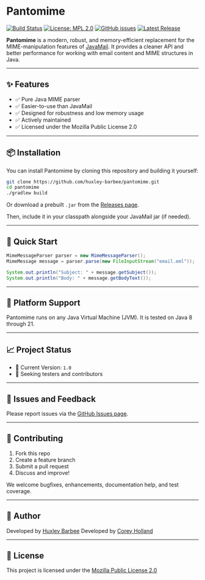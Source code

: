 # Pantomime

[![Build Status](https://github.com/huxley-barbee/pantomime/actions/workflows/build.yml/badge.svg)](https://github.com/huxley-barbee/pantomime/actions)
[![License: MPL 2.0](https://img.shields.io/badge/License-MPL_2.0-brightgreen.svg)](https://mozilla.org/MPL/2.0/)
[![GitHub issues](https://img.shields.io/github/issues/huxley-barbee/pantomime)](https://github.com/huxley-barbee/pantomime/issues)
[![Latest Release](https://img.shields.io/github/v/release/huxley-barbee/pantomime)](https://github.com/huxley-barbee/pantomime/releases)

**Pantomime** is a modern, robust, and memory-efficient replacement for the MIME-manipulation features of [JavaMail](http://www.oracle.com/technetwork/java/javamail/index.html). It provides a cleaner API and better performance for working with email content and MIME structures in Java.

---

## ✨ Features

- ✅ Pure Java MIME parser
- ✅ Easier-to-use than JavaMail
- ✅ Designed for robustness and low memory usage
- ✅ Actively maintained
- ✅ Licensed under the Mozilla Public License 2.0

---

## 📦 Installation

You can install Pantomime by cloning this repository and building it yourself:

```sh
git clone https://github.com/huxley-barbee/pantomime.git
cd pantomime
./gradlew build
```

Or download a prebuilt `.jar` from the [Releases page](https://github.com/huxley-barbee/pantomime/releases).

Then, include it in your classpath alongside your JavaMail jar (if needed).

---

## 🚀 Quick Start

```java
MimeMessageParser parser = new MimeMessageParser();
MimeMessage message = parser.parse(new FileInputStream("email.eml"));

System.out.println("Subject: " + message.getSubject());
System.out.println("Body: " + message.getBodyText());
```

---

## 🧪 Platform Support

Pantomime runs on any Java Virtual Machine (JVM). It is tested on Java 8 through 21.

---

## 📈 Project Status

- 📌 Current Version: `1.0`
- 🧪 Seeking testers and contributors

---

## 🐞 Issues and Feedback

Please report issues via the [GitHub Issues page](https://github.com/huxley-barbee/pantomime/issues).

---

## 🤝 Contributing

1. Fork this repo
2. Create a feature branch
3. Submit a pull request
4. Discuss and improve!

We welcome bugfixes, enhancements, documentation help, and test coverage.

---

## 👤 Author

Developed by [Huxley Barbee](https://www.linkedin.com/in/jhbarbee)
Developed by [Corey Holland](https://www.linkedin.com/in/cholland1989/)

---

## 📜 License

This project is licensed under the [Mozilla Public License 2.0](https://www.mozilla.org/MPL/2.0/)

